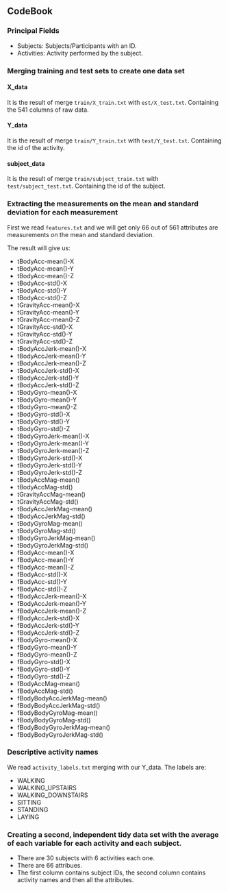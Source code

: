 ## CodeBook

### Principal Fields

- Subjects: Subjects/Participants with an ID.
- Activities: Activity performed by the subject.

### Merging training and test sets to create one data set

#### X_data

It is the result of merge `train/X_train.txt` with `est/X_test.txt`. Containing the 541 columns of raw data.

#### Y_data

It is the result of merge `train/Y_train.txt` with `test/Y_test.txt`. Containing the id of the activity.

#### subject_data

It is the result of merge `train/subject_train.txt` with `test/subject_test.txt`. Containing the id of the subject.

### Extracting the measurements on the mean and standard deviation for each measurement

First we read `features.txt` and we will get only 66 out of 561 attributes are measurements on the mean and standard deviation. 

The result will give us:

- tBodyAcc-mean()-X
- tBodyAcc-mean()-Y
- tBodyAcc-mean()-Z
- tBodyAcc-std()-X
- tBodyAcc-std()-Y
- tBodyAcc-std()-Z
- tGravityAcc-mean()-X
- tGravityAcc-mean()-Y
- tGravityAcc-mean()-Z
- tGravityAcc-std()-X
- tGravityAcc-std()-Y
- tGravityAcc-std()-Z
- tBodyAccJerk-mean()-X
- tBodyAccJerk-mean()-Y
- tBodyAccJerk-mean()-Z
- tBodyAccJerk-std()-X
- tBodyAccJerk-std()-Y
- tBodyAccJerk-std()-Z
- tBodyGyro-mean()-X
- tBodyGyro-mean()-Y
- tBodyGyro-mean()-Z
- tBodyGyro-std()-X
- tBodyGyro-std()-Y
- tBodyGyro-std()-Z
- tBodyGyroJerk-mean()-X
- tBodyGyroJerk-mean()-Y
- tBodyGyroJerk-mean()-Z
- tBodyGyroJerk-std()-X
- tBodyGyroJerk-std()-Y
- tBodyGyroJerk-std()-Z
- tBodyAccMag-mean()
- tBodyAccMag-std()
- tGravityAccMag-mean()
- tGravityAccMag-std()
- tBodyAccJerkMag-mean()
- tBodyAccJerkMag-std()
- tBodyGyroMag-mean()
- tBodyGyroMag-std()
- tBodyGyroJerkMag-mean()
- tBodyGyroJerkMag-std()
- fBodyAcc-mean()-X
- fBodyAcc-mean()-Y
- fBodyAcc-mean()-Z
- fBodyAcc-std()-X
- fBodyAcc-std()-Y
- fBodyAcc-std()-Z
- fBodyAccJerk-mean()-X
- fBodyAccJerk-mean()-Y
- fBodyAccJerk-mean()-Z
- fBodyAccJerk-std()-X
- fBodyAccJerk-std()-Y
- fBodyAccJerk-std()-Z
- fBodyGyro-mean()-X
- fBodyGyro-mean()-Y
- fBodyGyro-mean()-Z
- fBodyGyro-std()-X
- fBodyGyro-std()-Y
- fBodyGyro-std()-Z
- fBodyAccMag-mean()
- fBodyAccMag-std()
- fBodyBodyAccJerkMag-mean()
- fBodyBodyAccJerkMag-std()
- fBodyBodyGyroMag-mean()
- fBodyBodyGyroMag-std()
- fBodyBodyGyroJerkMag-mean()
- fBodyBodyGyroJerkMag-std()

### Descriptive activity names

We read `activity_labels.txt` merging with our Y_data. The labels are:

- WALKING
- WALKING_UPSTAIRS
- WALKING_DOWNSTAIRS
- SITTING
- STANDING
- LAYING

### Creating a second, independent tidy data set with the average of each variable for each activity and each subject.

- There are 30 subjects with 6 activities each one.
- There are 66 attribues.
- The first column contains subject IDs, the second column contains activity names and then all the attributes.

